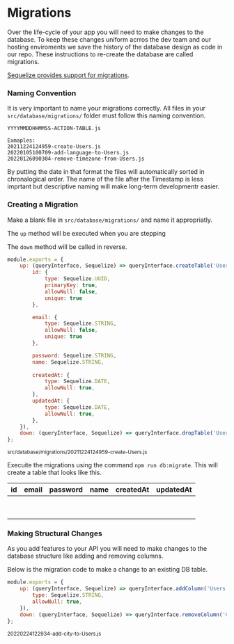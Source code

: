 # Migrations
Over the life-cycle of your app you will need to make changes to the database. To keep these changes uniform acrros the dev team and our hosting enviroments we save the history of the database design as code in our repo. These instructions to re-create the database are called migrations.

[Sequelize provides support for migrations](https://sequelize.org/master/manual/migrations.html).


### Naming Convention
It is very important to name your migrations correctly. All files in your `src/database/migrations/` folder must follow this naming convention.

```
YYYYMMDDHHMMSS-ACTION-TABLE.js

Exmaples:
20211224124959-create-Users.js
20220105100709-add-language-to-Users.js
20220126090304-remove-timezone-from-Users.js
```

By putting the date in that format the files will automatically sorted in chronalogical order. The name of the file after the Timestamp is less imprtant but descriptive naming will make long-term developmentr easier.

### Creating a Migration
Make a blank file in `src/database/migrations/` and name it appropriatly.

The `up` method will be executed when you are stepping 

The `down` method will be called in reverse.


```js
module.exports = {
    up: (queryInterface, Sequelize) => queryInterface.createTable('Users', {
        id: {
            type: Sequelize.UUID,
            primaryKey: true,
            allowNull: false,
            unique: true
        },

        email: {
            type: Sequelize.STRING,
            allowNull: false,
            unique: true
        },

        password: Sequelize.STRING,
        name: Sequelize.STRING,           
    
        createdAt: {
            type: Sequelize.DATE,
            allowNull: true,
        },
        updatedAt: {
            type: Sequelize.DATE,
            allowNull: true,
        },
    }),
    down: (queryInterface, Sequelize) => queryInterface.dropTable('Users'),
};
```
<small>src/database/migrations/20211224124959-create-Users.js</small>

Execuite the migrations using the command `npm run db:migrate`. This will create a table that looks like this.

| id | email | password | name | createdAt | updatedAt |
| ------ | - | - | - | - | - |
| &nbsp; |   |   |   |   |   |
| &nbsp; |   |   |   |   |   |

### Making Structural Changes
As you add features to your API you will need to make changes to the database structure like adding and removing columns.

Below is the migration code to make a change to an existing DB table.

```js
module.exports = {
    up: (queryInterface, Sequelize) => queryInterface.addColumn('Users', 'city', {
        type: Sequelize.STRING,
        allowNull: true,
    }),
    down: (queryInterface, Sequelize) => queryInterface.removeColumn('Users', 'city'),
};
```
<small>20220224122934-add-city-to-Users.js</small>

